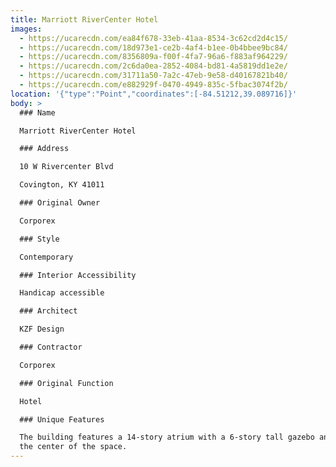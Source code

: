 ```yaml
---
title: Marriott RiverCenter Hotel
images:
  - https://ucarecdn.com/ea84f678-33eb-41aa-8534-3c62cd2d4c15/
  - https://ucarecdn.com/18d973e1-ce2b-4af4-b1ee-0b4bbee9bc84/
  - https://ucarecdn.com/8356809a-f00f-4fa7-96a6-f883af964229/
  - https://ucarecdn.com/2c6da0ea-2852-4084-bd81-4a5819dd1e2e/
  - https://ucarecdn.com/31711a50-7a2c-47eb-9e58-d40167821b40/
  - https://ucarecdn.com/e882929f-0470-4949-835c-5fbac3074f2b/
location: '{"type":"Point","coordinates":[-84.51212,39.089716]}'
body: >
  ### Name

  Marriott RiverCenter Hotel

  ### Address

  10 W Rivercenter Blvd

  Covington, KY 41011

  ### Original Owner

  Corporex

  ### Style

  Contemporary

  ### Interior Accessibility

  Handicap accessible

  ### Architect

  KZF Design

  ### Contractor

  Corporex

  ### Original Function

  Hotel

  ### Unique Features

  The building features a 14-story atrium with a 6-story tall gazebo anchoring
  the center of the space.
---
```

